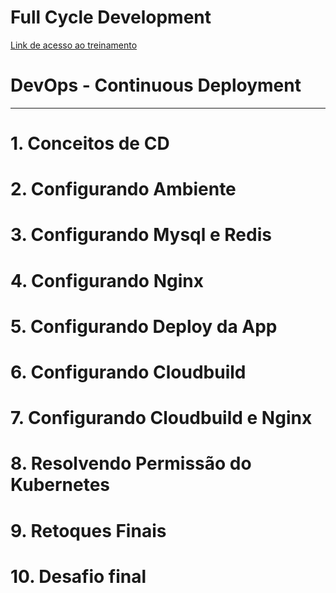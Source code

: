 # Full Cycle Development

[Link de acesso ao treinamento](http://portal.code.education)

# DevOps -  Continuous Deployment
---

# 1. Conceitos de CD
# 2. Configurando Ambiente
# 3. Configurando Mysql e Redis
# 4. Configurando Nginx
# 5. Configurando Deploy da App
# 6. Configurando Cloudbuild
# 7. Configurando Cloudbuild e Nginx
# 8. Resolvendo Permissão do Kubernetes
# 9. Retoques Finais
# 10. Desafio final 